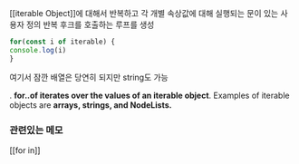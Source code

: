 ---
---

[[iterable Object]]에 대해서 반복하고 각 개별 속상값에 대해 실행되는 문이 있는 사용자 정의 반복 후크를 호출하는 루프를 생성

```js
for(const i of iterable) {
console.log(i)
}
```

여기서 잠깐 배열은 당연히 되지만 string도 가능 

. **for..of iterates over the values of an iterable object**. 
Examples of iterable objects are **arrays, strings, and NodeLists.**


### 관련있는 메모
[[for in]]
